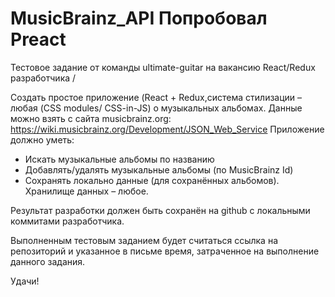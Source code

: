 # MusicBrainz_API Попробовал Preact
Тестовое задание от команды ultimate-guitar на вакансию React/Redux разработчика /

Создать простое приложение (React + Redux,система стилизации – любая (CSS modules/ CSS-in-JS) о музыкальных альбомах. Данные можно взять с сайта musicbrainz.org: https://wiki.musicbrainz.org/Development/JSON_Web_Service
Приложение должно уметь:
- Искать музыкальные альбомы по названию
- Добавлять/удалять музыкальные альбомы (по MusicBrainz Id)
- Сохранять локально данные (для сохранённых альбомов). Хранилище данных – любое. 

Результат разработки должен быть сохранён на github с локальными коммитами разработчика.

Выполненным тестовым заданием будет считаться ссылка на репозиторий и указанное в письме время, затраченное на выполнение данного задания.

Удачи!
